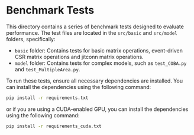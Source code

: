# Benchmark Tests

This directory contains a series of benchmark tests designed to evaluate performance. The test files are located in the `src/basic` and `src/model` folders, specifically:

- `basic` folder: Contains tests for basic matrix operations, event-driven CSR matrix operations and jitconn matrix operations.
- `model` folder: Contains tests for complex models, such as `test_COBA.py` and `test_MultipleArea.py`.


To run these tests, ensure all necessary dependencies are installed. You can install the dependencies using the following command:

```bash
pip install -r requirements.txt
```

or if you are using a CUDA-enabled GPU, you can install the dependencies using the following command:

```bash
pip install -r requirements_cuda.txt
```
